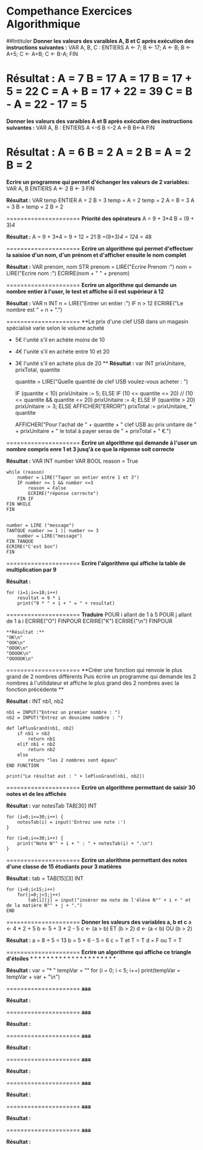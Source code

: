 # Compethance Exercices Algorithmique

##Intituler
**Donner les valeurs des varaibles A, B et C après exécution des instructions suivantes :**
    VAR A, B, C : ENTIERS
    A <- 7;
    B <- 17;
    A <- B;
    B <- A+5;
    C <- A+B;
    C <- B-A;
    FIN

**Résultat :**
    A = 7
    B = 17
    A = 17
    B = 17 + 5 = 22
    C = A + B = 17 + 22 = 39
    C = B - A = 22 - 17 = 5
=====================
**Donner les valeurs des varaibles A et  B après exécution des instructions suivantes :**
    VAR A, B : ENTIERS
    A <-6
    B <-2
    A <-B
    B<-A
    FIN

**Résultat :**
    A = 6
    B = 2
    A = 2
    B = A = 2
    B = 2
=====================
**Ecrire un programme qui permet d'échanger les valeurs de 2 variables:**
    VAR A, B ENTIERS
    A <- 2
    B <- 3
    FIN

**Résultat :**
    VAR temp ENTIER
    A = 2
    B = 3
    temp = A = 2
    temp = 2
    A = B = 3
    A = 3
    B = temp = 2
    B = 2

=====================
**Priorité des opérateurs**
    A = 9 + 3*4
    B = (9 + 3)*4*

**Résultat :**
    A = 9 + 3*4 = 9 + 12 = 21
    B =(9+3)*4 = 12*4 = 48

=====================
**Ecrire un algorithme qui permet d'effectuer la saisioe d'un nom, d'un prénom et d'afficher ensuite le nom complet**

**Résultat :**
    VAR prenom, nom STR
    prenom = LIRE("Ecrire Prenom :")
    nom = LIRE("Ecrire nom :")
    ECRIRE(nom + " " + prenom)

=====================
**Ecrire un algorithme qui demande un nombre entier à l'user, le test et affiche si il est supérieur à 12**

**Résultat :**
    VAR n INT
    n = LIRE("Entrer un entier :")
    IF n > 12
        ECRIRE("Le nombre est " + n + ".")


=====================
**Le prix d'une clef USB dans un magasin spécialisé varie selon le volume acheté
* 5€ l'unité s'il en achète moins de 10
* 4€ l'unité s'il en achète entre 10 et 20
* 3€ l'unité s'il en achète plus de 20
**
**Résultat :**
    var INT prixUnitaire, prixTotal, quantite

    quantite = LIRE("Quelle quantité de clef USB voulez-vous acheter : ")

    IF (quantite < 10)
        prixUnitaire := 5;
    ELSE IF (10 <= quantite <= 20) // (10 <= quantite && quantite <= 20)
        prixUnitaire := 4;
    ELSE IF (quantite > 20)
        prixUnitaire := 3;
    ELSE
        AFFICHER("ERROR!")
    prixTotal := prixUnitaire, * quantite

    AFFICHER("Pour l'achat de " + quantite + " clef USB au prix unitaire de " + prixUnitaire + " le total à payer seras de " + prixTotal + " €.")

=====================
**Ecrire un algorithme qui demande à l'user un nombre compris enre 1 et 3 jusq'à ce que la réponse soit correcte**

**Résultat :**
    VAR INT number 
    VAR BOOL reason = True

    while (reason)
        number = LIRE("Taper un entier entre 1 et 3") 
        IF number >= 1 && number <=3
            reason = False
            ECRIRE("réponse correcte")
        FIN IF
    FIN WHILE
    FIN


    number = LIRE ("message")
    TANTQUE number >= 1 || number <= 3
        number = LIRE("message")
    FIN TANQUE
    ECRIRE("C'est bon")
    FIN


=====================
**Ecrire l'algorithme qui affiche la table de multiplication par 9**

**Résultat :**

    for (i=1;i<=10;i++)
        resultat = 9 * i
        print("9 * " + i + " = " + resultat)


=====================
**Traduire**
    POUR i allant de 1 à 5
        POUR j allant de 1 à i
            ECRIRE("O")
        FINPOUR
        ECRIRE("K")
        ECRIRE("\n")
    FINPOUR

    **Résultat :**
    "OK\n"
    "OOK\n"
    "OOOK\n"
    "OOOOK\n"
    "OOOOOK\n"

=====================
**Créer une fonction qui renvoie le plus grand de 2 nombres différents
Puis écrire un programme qui demande les 2 nombres à l'utilidateur et affiche le plus grand des 2 nombres avec la fonction précédente
**

**Résultat :**
    INT nb1, nb2

    nb1 = INPUT("Entrez un premier nombre : ")
    nb2 = INPUT("Entrez un deuxième nombre : ")

    def lePlusGrand(nb1, nb2)
        if nb1 > nb2
            return nb1
        elif nb1 < nb2
            return nb2
        else
            return "les 2 nombres sont égaux"
    END FUNCTION

    print("Le résultat est : " + lePlusGrand(nb1, nb2))

=====================
**Ecrire un algorithme permettant de saisir 30 notes et de les affichés**

**Résultat :**
    var notesTab TAB[30] INT

    for (i=0;i<=30;i++) {
        notesTab(i) = input('Entrez une note :')
    }

    for (i=0;i<=30;i++) {
        print("Note N°" + i + " : " + notesTab(i) + ".\n")
    }


=====================
**Ecrire un alorithme permettant des notes d'une classe de 15 étudiants pour 3 matières**

**Résultat :**
    tab = TAB[15][3] INT

    for (i=0;i<15;i++)
        for(j=0;j<3;j++)
            tab[i][j] = input("insérer ma note de l'élève N°" + i + " et de la matière N°" + j + ".")
    END

=====================
**Donner les valeurs des variables a, b et c**
    a <- 4 * 2 + 5
    b <- 5 + 3 * 2 - 5
    c <- (a > b) ET (b > 2)
    d <- (a < b) OU (b > 2)

**Résultat :**
    a = 8 + 5 = 13
    b = 5 + 6 - 5 = 6
    c = T et T = T
    d = F ou T = T





=====================
**Ecrire un algorithme qui affiche ce triangle d'étoiles**
    * 
    * * 
    * * * 
    * * * * 
    * * * * * 
    * * * * * * 

**Résultat :**
    var = "* "
    tempVar = ""
    for (i = 0; i < 5; i++)
        print(tempVar = tempVar + var + "\n")


=====================
**aaa**


**Résultat :**






=====================
**aaa**

**Résultat :**

=====================
**aaa**


**Résultat :**






=====================
**aaa**

**Résultat :**

=====================
**aaa**


**Résultat :**






=====================
**aaa**

**Résultat :**

=====================
**aaa**


**Résultat :**









